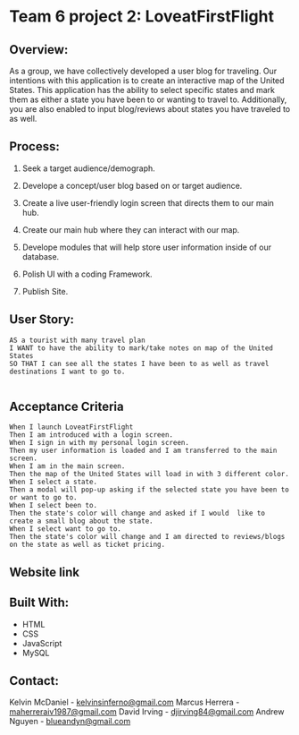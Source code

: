 # Team 6 project 2: LoveatFirstFlight

## Overview:
As a group, we have collectively developed a user blog for traveling. Our intentions with this application is to create an interactive map of the United States. This application has the ability to select specific states and mark them as either a state you have been to or wanting to travel to. Additionally, you are also enabled to input blog/reviews about states you have traveled to as well.


## Process:

1. Seek a target audience/demograph.

2. Develope a concept/user blog based on or target audience.

3. Create a live user-friendly login screen that directs them to our main hub.

4. Create our main hub where they can interact with our map.

5. Develope modules that  will help store user information inside of our database.

6. Polish UI with a coding Framework.

7. Publish Site.

## User Story:

```
AS a tourist with many travel plan
I WANT to have the ability to mark/take notes on map of the United States
SO THAT I can see all the states I have been to as well as travel destinations I want to go to.


```

## Acceptance Criteria

```
When I launch LoveatFirstFlight
Then I am introduced with a login screen.
When I sign in with my personal login screen.
Then my user information is loaded and I am transferred to the main screen.
When I am in the main screen.
Then the map of the United States will load in with 3 different color.
When I select a state.
Then a modal will pop-up asking if the selected state you have been to or want to go to.
When I select been to.
Then the state's color will change and asked if I would  like to create a small blog about the state.
When I select want to go to.
Then the state's color will change and I am directed to reviews/blogs on the state as well as ticket pricing.

```

## Website link

## Built With:

* HTML 
* CSS 
* JavaScript
* MySQL

## Contact:

Kelvin McDaniel - kelvinsinferno@gmail.com
Marcus Herrera - maherreraiv1987@gmail.com
David Irving - djirving84@gmail.com
Andrew Nguyen - blueandyn@gmail.com
